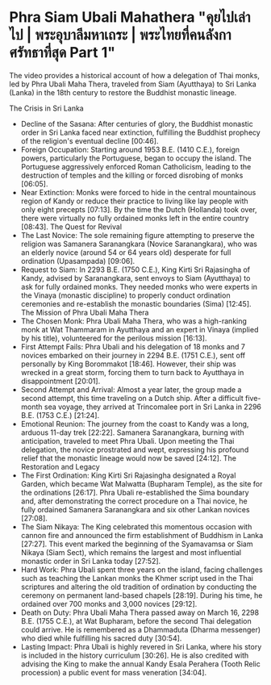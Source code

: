 # Phra Siam Ubali Mahathera "คุยไปเล่าไป | พระอุบาลีมหาเถระ | พระไทยที่คนลังกาศรัทธาที่สุด Part 1" 

The video provides a historical account of how a delegation of Thai monks, led by Phra Ubali Maha Thera, traveled from Siam (Ayutthaya) to Sri Lanka (Lanka) in the 18th century to restore the Buddhist monastic lineage.

The Crisis in Sri Lanka
 * Decline of the Sasana: After centuries of glory, the Buddhist monastic order in Sri Lanka faced near extinction, fulfilling the Buddhist prophecy of the religion's eventual decline [00:46].
 * Foreign Occupation: Starting around 1953 B.E. (1410 C.E.), foreign powers, particularly the Portuguese, began to occupy the island. The Portuguese aggressively enforced Roman Catholicism, leading to the destruction of temples and the killing or forced disrobing of monks [06:05].
 * Near Extinction: Monks were forced to hide in the central mountainous region of Kandy or reduce their practice to living like lay people with only eight precepts [07:13]. By the time the Dutch (Hollanda) took over, there were virtually no fully ordained monks left in the entire country [08:43].
The Quest for Revival
 * The Last Novice: The sole remaining figure attempting to preserve the religion was Samanera Saranangkara (Novice Saranangkara), who was an elderly novice (around 54 or 64 years old) desperate for full ordination (Upasampada) [09:06].
 * Request to Siam: In 2293 B.E. (1750 C.E.), King Kirti Sri Rajasingha of Kandy, advised by Saranangkara, sent envoys to Siam (Ayutthaya) to ask for fully ordained monks. They needed monks who were experts in the Vinaya (monastic discipline) to properly conduct ordination ceremonies and re-establish the monastic boundaries (Sima) [12:45].
The Mission of Phra Ubali Maha Thera
 * The Chosen Monk: Phra Ubali Maha Thera, who was a high-ranking monk at Wat Thammaram in Ayutthaya and an expert in Vinaya (implied by his title), volunteered for the perilous mission [16:13].
 * First Attempt Fails: Phra Ubali and his delegation of 18 monks and 7 novices embarked on their journey in 2294 B.E. (1751 C.E.), sent off personally by King Borommakot [18:46]. However, their ship was wrecked in a great storm, forcing them to turn back to Ayutthaya in disappointment [20:01].
 * Second Attempt and Arrival: Almost a year later, the group made a second attempt, this time traveling on a Dutch ship. After a difficult five-month sea voyage, they arrived at Trincomalee port in Sri Lanka in 2296 B.E. (1753 C.E.) [21:24].
 * Emotional Reunion: The journey from the coast to Kandy was a long, arduous 11-day trek [22:22]. Samanera Saranangkara, burning with anticipation, traveled to meet Phra Ubali. Upon meeting the Thai delegation, the novice prostrated and wept, expressing his profound relief that the monastic lineage would now be saved [24:12].
The Restoration and Legacy
 * The First Ordination: King Kirti Sri Rajasingha designated a Royal Garden, which became Wat Malwatta (Bupharam Temple), as the site for the ordinations [26:17]. Phra Ubali re-established the Sima boundary and, after demonstrating the correct procedure on a Thai novice, he fully ordained Samanera Saranangkara and six other Lankan novices [27:08].
 * The Siam Nikaya: The King celebrated this momentous occasion with cannon fire and announced the firm establishment of Buddhism in Lanka [27:27]. This event marked the beginning of the Syamavamsa or Siam Nikaya (Siam Sect), which remains the largest and most influential monastic order in Sri Lanka today [27:52].
 * Hard Work: Phra Ubali spent three years on the island, facing challenges such as teaching the Lankan monks the Khmer script used in the Thai scriptures and altering the old tradition of ordination by conducting the ceremony on permanent land-based chapels [28:19]. During his time, he ordained over 700 monks and 3,000 novices [29:12].
 * Death on Duty: Phra Ubali Maha Thera passed away on March 16, 2298 B.E. (1755 C.E.), at Wat Bupharam, before the second Thai delegation could arrive. He is remembered as a Dhammaduta (Dharma messenger) who died while fulfilling his sacred duty [30:54].
 * Lasting Impact: Phra Ubali is highly revered in Sri Lanka, where his story is included in the history curriculum [30:26]. He is also credited with advising the King to make the annual Kandy Esala Perahera (Tooth Relic procession) a public event for mass veneration [34:04].
